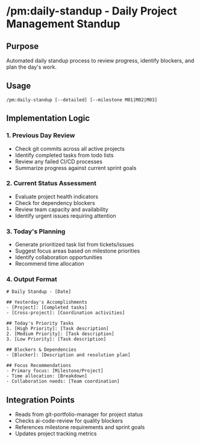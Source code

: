 # /pm:daily-standup - Daily Project Management Standup

## Purpose
Automated daily standup process to review progress, identify blockers, and plan the day's work.

## Usage
```
/pm:daily-standup [--detailed] [--milestone M01|M02|M03]
```

## Implementation Logic

### 1. Previous Day Review
- Check git commits across all active projects
- Identify completed tasks from todo lists
- Review any failed CI/CD processes
- Summarize progress against current sprint goals

### 2. Current Status Assessment
- Evaluate project health indicators
- Check for dependency blockers
- Review team capacity and availability
- Identify urgent issues requiring attention

### 3. Today's Planning
- Generate prioritized task list from tickets/issues
- Suggest focus areas based on milestone priorities
- Identify collaboration opportunities
- Recommend time allocation

### 4. Output Format
```
# Daily Standup - [Date]

## Yesterday's Accomplishments
- [Project]: [Completed tasks]
- [Cross-project]: [Coordination activities]

## Today's Priority Tasks
1. [High Priority]: [Task description]
2. [Medium Priority]: [Task description]
3. [Low Priority]: [Task description]

## Blockers & Dependencies
- [Blocker]: [Description and resolution plan]

## Focus Recommendations
- Primary focus: [Milestone/Project]
- Time allocation: [Breakdown]
- Collaboration needs: [Team coordination]
```

## Integration Points
- Reads from git-portfolio-manager for project status
- Checks ai-code-review for quality blockers
- References milestone requirements and sprint goals
- Updates project tracking metrics